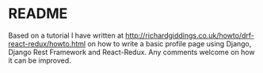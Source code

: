 # README

Based on a tutorial I have written at http://richardgiddings.co.uk/howto/drf-react-redux/howto.html on how to write a basic profile page using Django, Django Rest Framework and React-Redux. Any comments welcome on how it can be improved.